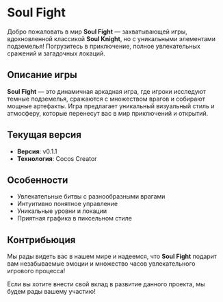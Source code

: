 # Soul Fight

Добро пожаловать в мир **Soul Fight** — захватывающей игры, вдохновленной классикой **Soul Knight**, но с уникальными элементами подземелья! Погрузитесь в приключение, полное увлекательных сражений и загадочных локаций.

## Описание игры

**Soul Fight** — это динамичная аркадная игра, где игроки исследуют темные подземелья, сражаются с множеством врагов и собирают мощные артефакты. Игра предлагает уникальный визуальный стиль и атмосферу, которые перенесут вас в мир приключений и открытий. 

## Текущая версия

- **Версия**: v0.1.1
- **Технология**: Cocos Creator

## Особенности

- Увлекательные битвы с разнообразными врагами
- Интуитивно понятное управление
- Уникальные уровни и локации
- Приятная графика в пиксельном стиле

## Контрибьюция

Мы рады видеть вас в нашем мире и надеемся, что **Soul Fight** подарит вам незабываемые эмоции и множество часов увлекательного игрового процесса!

Если вы хотите внести свой вклад в развитие данного проекта, мы будем рады вашему участию!
